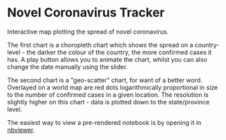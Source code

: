 # Novel Coronavirus Tracker

Interactive map plotting the spread of novel coronavirus.

The first chart is a choropleth chart which shows the spread on a country-level - the darker the colour of the country, the more confirmed cases it has. A play button allows you to animate the chart, whilst you can also change the date manually using the slider.

The second chart is a "geo-scatter" chart, for want of a better word. Overlayed on a world map are red dots logarithmically proportional in size to the number of confirmed cases in a given location. The resolution is slightly higher on this chart - data is plotted down to the state/province level.

The easiest way to view a pre-rendered notebook is by opening it in [nbviewer](https://nbviewer.jupyter.org/github/mfreeborn/coronavirus-tracker/blob/master/Covid-19%20Global%20Tracker.ipynb?flush_cache=true).
